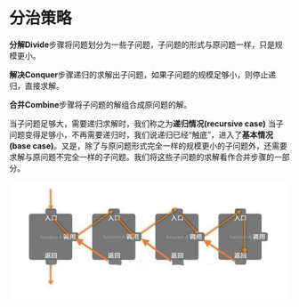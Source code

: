 # 分治策略

**分解Divide**步骤将问题划分为一些子问题，子问题的形式与原问题一样，只是规模更小。

**解决Conquer**步骤递归的求解出子问题，如果子问题的规模足够小，则停止递归，直接求解。

**合并Combine**步骤将子问题的解组合成原问题的解。

当子问题足够大，需要递归求解时，我们称之为**递归情况(recursive case)** 当子问题变得足够小，不再需要递归时，我们说递归已经“触底”，进入了**基本情况(base case)**。又是，除了与原问题形式完全一样的规模更小的子问题外，还需要求解与原问题不完全一样的子问题。我们将这些子问题的求解看作合并步骤的一部分。

![image](https://github.com/SunHaoran2001/IMG/blob/master/%E9%80%92%E5%BD%92%E7%9A%84%E8%BF%87%E7%A8%8B.jpg)